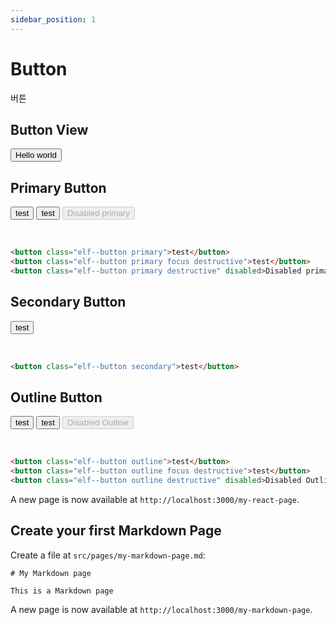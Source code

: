 ```yaml
---
sidebar_position: 1
---
```


# Button

버튼

## Button View 

<button class="elf--button">Hello world</button>

## Primary Button

<div style={{
        display: "flex",
        columnGap: 20,
        marginBottom: 20
    }}>
    <button class="elf--button primary">test</button>
    <button class="elf--button primary focus destructive">test</button>
    <button class="elf--button primary destructive" disabled>Disabled primary</button>
</div>

&nbsp;

```html
<button class="elf--button primary">test</button>
<button class="elf--button primary focus destructive">test</button>
<button class="elf--button primary destructive" disabled>Disabled primary</button>
```


## Secondary Button

<div style={{
        display: "flex",
        columnGap: 20,
        marginBottom: 20
    }}>
    <button class="elf--button secondary">test</button>
</div>

&nbsp;

```html
<button class="elf--button secondary">test</button>

```


## Outline Button

<div style={{
        display: "flex",
        columnGap: 20,
        marginBottom: 20
    }}>
    <button class="elf--button outline">test</button>
    <button class="elf--button outline focus destructive">test</button>
    <button class="elf--button outline destructive" disabled>Disabled Outline</button>
</div>

&nbsp;

```html
<button class="elf--button outline">test</button>
<button class="elf--button outline focus destructive">test</button>
<button class="elf--button outline destructive" disabled>Disabled Outline</button>
```


A new page is now available at `http://localhost:3000/my-react-page`.

## Create your first Markdown Page

Create a file at `src/pages/my-markdown-page.md`:

```mdx title="src/pages/my-markdown-page.md"
# My Markdown page

This is a Markdown page
```

A new page is now available at `http://localhost:3000/my-markdown-page`.
